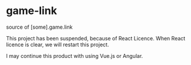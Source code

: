 # game-link

source of [some].game.link

This project has been suspended, because of React Licence.
When React licence is clear, we will restart this project.

I may continue this product with using Vue.js or Angular.
